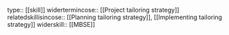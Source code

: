 type:: [[skill]]
widertermincose:: [[Project tailoring strategy]]
relatedskillisincose:: [[Planning tailoring strategy]], [[Implementing tailoring strategy]]
widerskill:: [[MBSE]]
